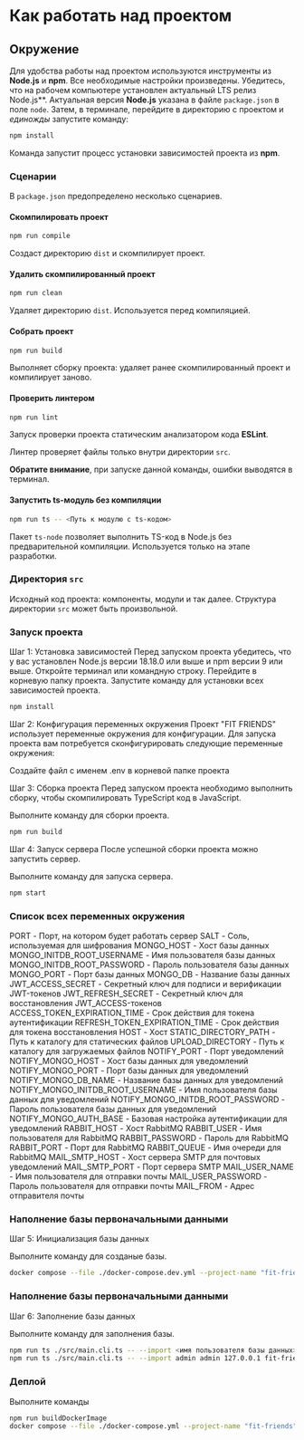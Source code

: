# Как работать над проектом

## Окружение

Для удобства работы над проектом используются инструменты из **Node.js** и **npm**. Все необходимые настройки произведены. Убедитесь, что на рабочем компьютере установлен актуальный LTS релиз Node.js**. Актуальная версия **Node.js** указана в файле `package.json` в поле `node`. Затем, в терминале, перейдите в директорию с проектом и _единожды_ запустите команду:

```bash
npm install
```

Команда запустит процесс установки зависимостей проекта из **npm**.

### Сценарии

В `package.json` предопределено несколько сценариев.

#### Скомпилировать проект

```bash
npm run compile
```

Создаст директорию `dist` и скомпилирует проект.

#### Удалить скомпилированный проект

```bash
npm run clean
```

Удаляет директорию `dist`. Используется перед компиляцией.

#### Собрать проект

```bash
npm run build
```

Выполняет сборку проекта: удаляет ранее скомпилированный проект и компилирует заново.

#### Проверить линтером

```bash
npm run lint
```

Запуск проверки проекта статическим анализатором кода **ESLint**.

Линтер проверяет файлы только внутри директории `src`.

**Обратите внимание**, при запуске данной команды, ошибки выводятся в терминал.

#### Запустить ts-модуль без компиляции

```bash
npm run ts -- <Путь к модулю с ts-кодом>
```

Пакет `ts-node` позволяет выполнить TS-код в Node.js без предварительной компиляции. Используется только на этапе разработки.

### Директория `src`

Исходный код проекта: компоненты, модули и так далее. Структура директории `src` может быть произвольной.

### Запуск проекта

Шаг 1: Установка зависимостей
Перед запуском проекта убедитесь, что у вас установлен Node.js версии 18.18.0 или выше и npm версии 9 или выше.
Откройте терминал или командную строку.
Перейдите в корневую папку проекта.
Запустите команду для установки всех зависимостей проекта.
```bash
npm install 
```

Шаг 2: Конфигурация переменных окружения
Проект "FIT FRIENDS" использует переменные окружения для конфигурации. Для запуска проекта вам потребуется сконфигурировать следующие переменные окружения:

Создайте файл с именем .env в корневой папке проекта

Шаг 3: Сборка проекта
Перед запуском проекта необходимо выполнить сборку, чтобы скомпилировать TypeScript код в JavaScript.

Выполните команду для сборки проекта.
```bash
npm run build
```

Шаг 4: Запуск сервера
После успешной сборки проекта можно запустить сервер.

Выполните команду для запуска сервера.
```bash
npm start
```

### Список всех переменных окружения 

PORT - Порт, на котором будет работать сервер
SALT - Соль, используемая для шифрования
MONGO_HOST - Хост базы данных
MONGO_INITDB_ROOT_USERNAME - Имя пользователя базы данных
MONGO_INITDB_ROOT_PASSWORD - Пароль пользователя базы данных
MONGO_PORT - Порт базы данных
MONGO_DB - Название базы данных
JWT_ACCESS_SECRET - Секретный ключ для подписи и верификации JWT-токенов
JWT_REFRESH_SECRET - Секретный ключ для восстановления JWT_ACCESS-токенов
ACCESS_TOKEN_EXPIRATION_TIME - Срок действия для токена аутентификации
REFRESH_TOKEN_EXPIRATION_TIME - Срок действия для токена восстановления
HOST - Хост
STATIC_DIRECTORY_PATH - Путь к каталогу для статических файлов
UPLOAD_DIRECTORY - Путь к каталогу для загружаемых файлов
NOTIFY_PORT - Порт уведомлений
NOTIFY_MONGO_HOST - Хост базы данных для уведомлений
NOTIFY_MONGO_PORT - Порт базы данных для уведомлений
NOTIFY_MONGO_DB_NAME - Название базы данных для уведомлений
NOTIFY_MONGO_INITDB_ROOT_USERNAME - Имя пользователя базы данных для уведомлений
NOTIFY_MONGO_INITDB_ROOT_PASSWORD - Пароль пользователя базы данных для уведомлений
NOTIFY_MONGO_AUTH_BASE - Базовая настройка аутентификации для уведомлений
RABBIT_HOST - Хост RabbitMQ
RABBIT_USER - Имя пользователя для RabbitMQ
RABBIT_PASSWORD - Пароль для RabbitMQ
RABBIT_PORT - Порт для RabbitMQ
RABBIT_QUEUE - Имя очереди для RabbitMQ
MAIL_SMTP_HOST - Хост сервера SMTP для почтовых уведомлений
MAIL_SMTP_PORT - Порт сервера SMTP
MAIL_USER_NAME - Имя пользователя для отправки почты
MAIL_USER_PASSWORD - Пароль пользователя для отправки почты
MAIL_FROM - Адрес отправителя почты


### Наполнение базы первоначальными данными

Шаг 5: Инициализация базы данных

Выполните команду для созданые базы.
```bash
docker compose --file ./docker-compose.dev.yml --project-name "fit-friends" up -d
```

### Наполнение базы первоначальными данными

Шаг 6: Заполнение базы данных

Выполните команду для заполнения базы.
```bash
npm run ts ./src/main.cli.ts -- --import <имя пользователя базы данных> <пароль пользователя базы данных> <хост базы данных> <название базы данных> <соль>
npm run ts ./src/main.cli.ts -- --import admin admin 127.0.0.1 fit-friends secret 
```

### Деплой

Выполните команды
```bash
npm run buildDockerImage
docker compose --file ./docker-compose.yml --project-name "fit-friends" up -d
```
